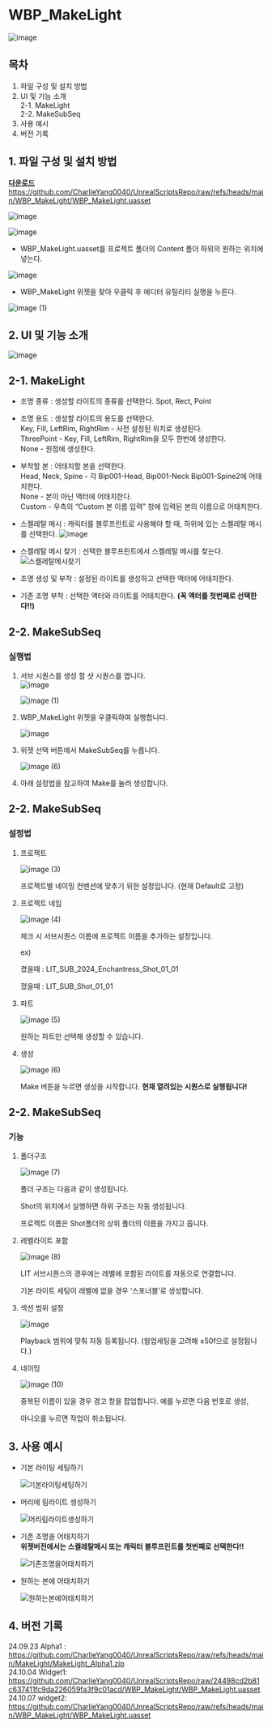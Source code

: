 # WBP_MakeLight
![image](https://github.com/user-attachments/assets/521893a1-b458-4407-b31e-a6851bf8b539)


## 목차

1. 파일 구성 및 설치 방법
2. UI 및 기능 소개  
   2-1. MakeLight  
   2-2. MakeSubSeq
3. 사용 예시
4. 버전 기록

## 1. 파일 구성 및 설치 방법

[**다운로드**](https://github.com/CharlieYang0040/UnrealScriptsRepo/raw/refs/heads/main/WBP_MakeLight/WBP_MakeLight.uasset) https://github.com/CharlieYang0040/UnrealScriptsRepo/raw/refs/heads/main/WBP_MakeLight/WBP_MakeLight.uasset


![image](https://github.com/user-attachments/assets/4cbf95e2-610e-46ee-aa15-5d95def5a2d2)

![image](https://github.com/user-attachments/assets/c7c7c6cc-63f9-4af1-bec7-75c05e1aea09)


- WBP_MakeLight.uasset를 프로젝트 폴더의 Content 폴더 하위의 원하는 위치에 넣는다.

![image](https://github.com/user-attachments/assets/d80da976-9f4e-46ee-8cca-227783010b1f)


- WBP_MakeLight 위젯을 찾아 우클릭 후 에디터 유틸리티 실행을 누른다.

![image (1)](https://github.com/user-attachments/assets/59a38bed-5742-4f83-b2c5-34953c7bb62f)



## 2. UI 및 기능 소개

![image](https://github.com/user-attachments/assets/521893a1-b458-4407-b31e-a6851bf8b539)


## 2-1. MakeLight
- 조명 종류 : 생성할 라이트의 종류를 선택한다. Spot, Rect, Point

- 조명 용도 : 생성할 라이트의 용도를 선택한다.  
Key, Fill, LeftRim, RightRim - 사전 설정된 위치로 생성된다.  
ThreePoint - Key, Fill, LeftRim, RightRim을 모두 한번에 생성한다.  
None - 원점에 생성한다.  

- 부착할 본 : 어태치할 본을 선택한다.  
Head, Neck, Spine - 각 Bip001-Head, Bip001-Neck Bip001-Spine2에 어태치한다.  
None - 본이 아닌 액터에 어태치한다.  
Custom - 우측의 “Custom 본 이름 입력” 창에 입력된 본의 이름으로 어태치한다.  

- 스켈레탈 메시 : 캐릭터를 블루프린트로 사용해야 할 때, 하위에 있는 스켈레탈 메시를 선택한다.
![image](https://github.com/user-attachments/assets/2648129d-d7d4-4c43-9086-387960427d3d)

- 스켈레탈 메시 찾기 : 선택한 블루프린트에서 스켈레탈 메시를 찾는다.
![스켈레탈메시찾기](https://github.com/user-attachments/assets/e024b6ab-a407-4e7c-ae57-9961ec7f035f)

- 조명 생성 및 부착 : 설정된 라이트를 생성하고 선택한 액터에 어태치한다.

- 기존 조명 부착 : 선택한 액터와 라이트를 어태치한다. **(꼭 액터를 첫번째로 선택한다!!)**










## 2-2. MakeSubSeq

### 실행법
   


1. 서브 시퀀스를 생성 할 샷 시퀀스를 엽니다.  
   ![image](https://github.com/user-attachments/assets/29cf4424-d181-40d0-971a-0d6f3b7ea19d)  


   ![image (1)](https://github.com/user-attachments/assets/59a38bed-5742-4f83-b2c5-34953c7bb62f)


3. WBP_MakeLight 위젯을 우클릭하여 실행합니다.

   ![image](https://github.com/user-attachments/assets/cd47a8e1-9a13-4639-b643-de16e234a959)


4. 위젯 선택 버튼에서 MakeSubSeq를 누릅니다.

   ![image (6)](https://github.com/user-attachments/assets/69e4e119-0240-4c31-a91f-398daaf38e32)


5. 아래 설정법을 참고하여 Make를 눌러 생성합니다.


## 2-2. MakeSubSeq

### 설정법
1. 프로젝트

   ![image (3)](https://github.com/user-attachments/assets/fa19b96a-e5fe-4db4-9b68-873e04c5dc04)


   프로젝트별 네이밍 컨벤션에 맞추기 위한 설정입니다. (현재 Default로 고정)



2. 프로젝트 네임

   ![image (4)](https://github.com/user-attachments/assets/a3efdd3b-2954-4d16-8fb4-88da948b6a70)


   체크 시 서브시퀀스 이름에 프로젝트 이름을 추가하는 설정입니다.

   ex)

   켰을때 : LIT_SUB_2024_Enchantress_Shot_01_01

   껐을때 : LIT_SUB_Shot_01_01



3. 파트
   
   ![image (5)](https://github.com/user-attachments/assets/420f45ab-886e-457a-95a2-5758588343df)


   원하는 파트만 선택해 생성할 수 있습니다.

  
4. 생성
   
   ![image (6)](https://github.com/user-attachments/assets/27b1ce50-9037-4ce4-828b-399aa8e4b890)




   Make 버튼을 누르면 생성을 시작합니다.
   **현재 열려있는 시퀀스로 실행됩니다!**



## 2-2. MakeSubSeq

### 기능
1. 폴더구조

   ![image (7)](https://github.com/user-attachments/assets/78a4b995-fc22-4460-ada3-b390b885edb7)

   폴더 구조는 다음과 같이 생성됩니다.

   Shot의 위치에서 실행하면 하위 구조는 자동 생성됩니다.

   프로젝트 이름은 Shot폴더의 상위 폴더의 이름을 가지고 옵니다.

  

2. 레벨라이트 포함

   ![image (8)](https://github.com/user-attachments/assets/1baef0ef-73fd-48d5-a88f-a6fb7890f547)

   LIT 서브시퀀스의 경우에는 레벨에 포함된 라이트를 자동으로 연결합니다.

   기본 라이트 세팅이 레벨에 없을 경우 ‘스포너블’로 생성합니다.

  

3. 섹션 범위 설정

   ![image](https://github.com/user-attachments/assets/ce40dc11-864f-42fd-a513-24da2e2428ea)

   Playback 범위에 맞춰 자동 등록됩니다. (웜업세팅을 고려해 ±50f으로 설정됩니다.)

  

4. 네이밍

   ![image (10)](https://github.com/user-attachments/assets/b82204e5-8d12-4320-a6e0-d98faeee6d21)

   중복된 이름이 있을 경우 경고 창을 팝업합니다. 예를 누르면 다음 번호로 생성,

   아니오를 누르면 작업이 취소됩니다.


## 3. 사용 예시

- 기본 라이팅 세팅하기
    
   ![기본라이팅세팅하기](https://github.com/user-attachments/assets/04196436-afba-4f0b-a5cb-09e2616e94d8)


- 머리에 림라이트 생성하기
    
   ![머리림라이트생성하기](https://github.com/user-attachments/assets/fa4a8587-4174-4fa0-a9a6-c7e4ffd3660e)
    

- 기존 조명을 어태치하기  
  **위젯버전에서는 스켈레탈메시 또는 캐릭터 블루프린트를 첫번째로 선택한다!!**
    
   ![기존조명을어태치하기](https://github.com/user-attachments/assets/fd6aead0-6acd-470c-b4b3-05d75d312534)
    

- 원하는 본에 어태치하기
    
   ![원하는본에어태치하기](https://github.com/user-attachments/assets/4058dc40-2f87-48ea-ba1f-bb0af772ccbb)
    

## 4. 버전 기록

24.09.23 Alpha1 : https://github.com/CharlieYang0040/UnrealScriptsRepo/raw/refs/heads/main/MakeLight/MakeLight_Alpha1.zip  
24.10.04 Widget1:
https://github.com/CharlieYang0040/UnrealScriptsRepo/raw/24498cd2b81c637411fc9da226059fa3f9c01acd/WBP_MakeLight/WBP_MakeLight.uasset
24.10.07 widget2:
https://github.com/CharlieYang0040/UnrealScriptsRepo/raw/refs/heads/main/WBP_MakeLight/WBP_MakeLight.uasset
